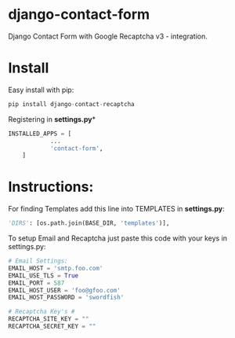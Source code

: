 # django-contact-form
Django Contact Form with Google Recaptcha v3 - integration.

# Install

Easy install with pip:
```python
pip install django-contact-recaptcha
```

Registering in **settings.py***

```python
INSTALLED_APPS = [
        	...
        	'contact-form',
	]
```

# Instructions:

For finding Templates add this line into TEMPLATES in **settings.py**:
```python
'DIRS': [os.path.join(BASE_DIR, 'templates')],
```

To setup Email and Recaptcha just paste this code with your keys in settings.py:

```python
# Email Settings:
EMAIL_HOST = 'smtp.foo.com'
EMAIL_USE_TLS = True
EMAIL_PORT = 587
EMAIL_HOST_USER = 'foo@gfoo.com'
EMAIL_HOST_PASSWORD = 'swordfish'

# Recaptcha Key's #
RECAPTCHA_SITE_KEY = ""
RECAPTCHA_SECRET_KEY = ""
```
